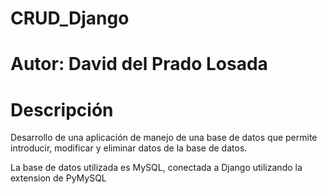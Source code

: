 # CRUD_Django

# Autor: David del Prado Losada

# Descripción
Desarrollo de una aplicación de manejo de una base de datos que permite introducir, modificar y eliminar datos de la base de datos.

La base de datos utilizada es MySQL, conectada a Django utilizando la extension de PyMySQL
